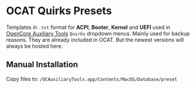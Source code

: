 # OCAT Quirks Presets
Templates in `.txt` format for **ACPI**, **Booter**, **Kernel** and **UEFI** used in [OpenCore Auxiliary Tools](https://github.com/ic005k/QtOpenCoreConfig) `Quirks` dropdown menus. Mainly used for backup reasons. They are already included in OCAT. But the newest versions will always be hosted here.

## Manual Installation
Copy files to: `/OCAuxiliaryTools.app/Contents/MacOS/Database/preset`

